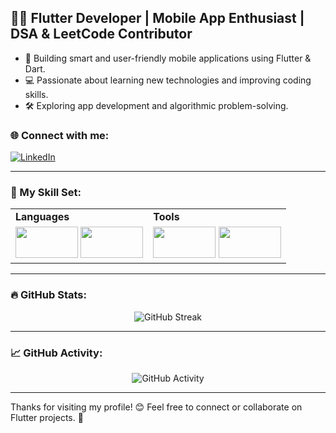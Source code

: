 
## 👨‍💻 Flutter Developer | Mobile App Enthusiast | DSA & LeetCode Contributor

- 📱 Building smart and user-friendly mobile applications using Flutter & Dart.
- 💻 Passionate about learning new technologies and improving coding skills.
- 🛠️ Exploring app development and algorithmic problem-solving.

### 🌐 Connect with me:
[![LinkedIn](https://img.shields.io/badge/-LinkedIn-blue?style=flat-square&logo=LinkedIn&logoColor=white)](https://www.linkedin.com/in/hamza-ashraf-20a40826b)

---

### 🧰 My Skill Set:

<table>
  <tr>
    <td><b>Languages</b></td>
    <td><b>Tools</b></td>
  </tr>
  <tr>
    <td>
      <img src="https://img.shields.io/badge/-Flutter-02569B?style=flat&logo=flutter&logoColor=white" width="100" height="50">
      <img src="https://img.shields.io/badge/-Dart-0175C2?style=flat&logo=dart&logoColor=white" width="100" height="50">
    </td>
    <td>
      <!-- Add any tools you use, e.g., VS Code, Git -->
      <img src="https://img.shields.io/badge/-VS%20Code-007ACC?style=flat&logo=visual-studio-code&logoColor=white" width="100" height="50">
      <img src="https://img.shields.io/badge/-Git-F05032?style=flat&logo=git&logoColor=white" width="100" height="50">
    </td>
  </tr>
</table>

---

### 🔥 GitHub Stats:
<p align="center">
  <img src="https://github-readme-streak-stats.herokuapp.com/?user=HamzaAshraf&theme=dark&hide_border=true" alt="GitHub Streak">
</p>

---

### 📈 GitHub Activity:
<p align="center">
  <img src="https://github-readme-activity-graph.vercel.app/graph?username=HamzaAshraf&theme=react&hide_border=true" alt="GitHub Activity">
</p>

---

Thanks for visiting my profile! 😊 Feel free to connect or collaborate on Flutter projects. 🌱
